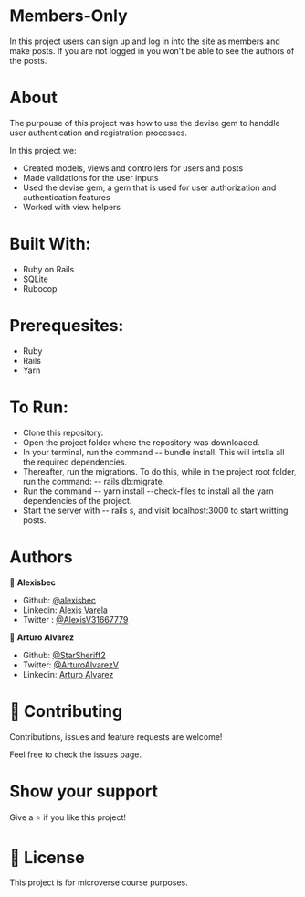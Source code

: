 # Members-Only

In this project users can sign up and log in into the site as members and make posts. If you are not logged in you won't be able to see the authors of the posts.

# About

The purpouse of this project was how to use the devise gem to handdle user authentication and registration processes.

In this project we:
- Created models, views and controllers for users and posts
- Made validations for the user inputs
- Used the devise gem, a gem that is used for user authorization and authentication features
- Worked with view helpers

# Built With:
- Ruby on Rails
- SQLite
- Rubocop

# Prerequesites:
- Ruby
- Rails
- Yarn

# To Run: 
- Clone this repository.
- Open the project folder where the repository was downloaded. 
- In your terminal, run the command -- bundle install. This will intslla all the required dependencies.
- Thereafter,  run the migrations. To do this, while in the project root folder, run the command: -- rails db:migrate.
- Run the command -- yarn install --check-files to install all the yarn dependencies of the project.
- Start the server with -- rails s, and visit localhost:3000 to start writting posts.


# Authors

👤 **Alexisbec**
- Github: [@alexisbec](https://github.com/alexisbec)
- Linkedin: [Alexis Varela](www.linkedin.com/in/alexbec)
- Twitter : [@AlexisV31667779](https://twitter.com/AlexisV31667779)

👤 **Arturo Alvarez**
- Github: [@StarSheriff2](https://github.com/StarSheriff2)
- Twitter: [@ArturoAlvarezV](https://twitter.com/ArturoAlvarezV)
- Linkedin: [Arturo Alvarez](https://www.linkedin.com/in/arturoalvarezv/)

# 🤝 Contributing

Contributions, issues and feature requests are welcome!

Feel free to check the issues page.

# Show your support
Give a ⭐️ if you like this project!

# 📝 License
This project is for microverse course purposes.